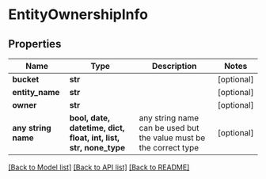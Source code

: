 # EntityOwnershipInfo


## Properties
Name | Type | Description | Notes
------------ | ------------- | ------------- | -------------
**bucket** | **str** |  | [optional] 
**entity_name** | **str** |  | [optional] 
**owner** | **str** |  | [optional] 
**any string name** | **bool, date, datetime, dict, float, int, list, str, none_type** | any string name can be used but the value must be the correct type | [optional]

[[Back to Model list]](../README.md#documentation-for-models) [[Back to API list]](../README.md#documentation-for-api-endpoints) [[Back to README]](../README.md)


